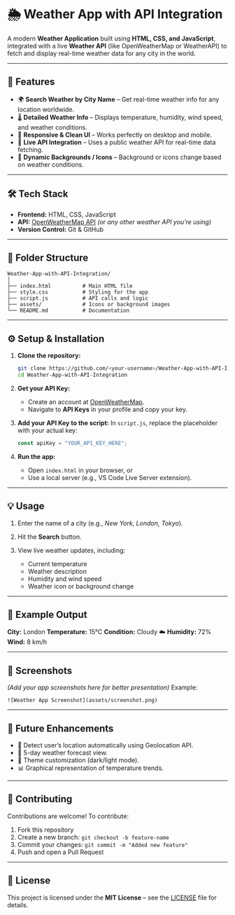 # 🌦️ Weather App with API Integration

A modern **Weather Application** built using **HTML, CSS, and JavaScript**, integrated with a live **Weather API** (like OpenWeatherMap or WeatherAPI) to fetch and display real-time weather data for any city in the world.

---

## 🚀 Features

* 🌍 **Search Weather by City Name** – Get real-time weather info for any location worldwide.                                 
* 🌡️ **Detailed Weather Info** – Displays temperature, humidity, wind speed, and weather conditions.
* 🎨 **Responsive & Clean UI** – Works perfectly on desktop and mobile.
* 📡 **Live API Integration** – Uses a public weather API for real-time data fetching.
* 🌅 **Dynamic Backgrounds / Icons** – Background or icons change based on weather conditions.                

---

## 🛠️ Tech Stack

* **Frontend:** HTML, CSS, JavaScript
* **API:** [OpenWeatherMap API](https://openweathermap.org/api) *(or any other weather API you’re using)*
* **Version Control:** Git & GitHub

---

## 🧩 Folder Structure

```
Weather-App-with-API-Integration/
│
├── index.html          # Main HTML file
├── style.css           # Styling for the app
├── script.js           # API calls and logic
├── assets/             # Icons or background images
└── README.md           # Documentation
```

---

## ⚙️ Setup & Installation

1. **Clone the repository:**

   ```bash
   git clone https://github.com/<your-username>/Weather-App-with-API-Integration.git
   cd Weather-App-with-API-Integration
   ```

2. **Get your API Key:**

   * Create an account at [OpenWeatherMap](https://openweathermap.org/).
   * Navigate to **API Keys** in your profile and copy your key.

3. **Add your API Key to the script:**
   In `script.js`, replace the placeholder with your actual key:

   ```javascript
   const apiKey = "YOUR_API_KEY_HERE";
   ```

4. **Run the app:**

   * Open `index.html` in your browser, or
   * Use a local server (e.g., VS Code Live Server extension).

---

## 💡 Usage

1. Enter the name of a city (e.g., *New York, London, Tokyo*).
2. Hit the **Search** button.
3. View live weather updates, including:

   * Current temperature
   * Weather description
   * Humidity and wind speed
   * Weather icon or background change

---

## 🧠 Example Output

**City:** London
**Temperature:** 15°C
**Condition:** Cloudy ☁️
**Humidity:** 72%
**Wind:** 8 km/h

---

## 📸 Screenshots

*(Add your app screenshots here for better presentation)*
Example:

```
![Weather App Screenshot](assets/screenshot.png)
```

---

## 🔮 Future Enhancements

* 📍 Detect user’s location automatically using Geolocation API.
* 📅 5-day weather forecast view.
* 🎨 Theme customization (dark/light mode).
* 📊 Graphical representation of temperature trends.

---

## 🤝 Contributing

Contributions are welcome!
To contribute:

1. Fork this repository
2. Create a new branch: `git checkout -b feature-name`
3. Commit your changes: `git commit -m "Added new feature"`
4. Push and open a Pull Request

---

## 🪪 License

This project is licensed under the **MIT License** – see the [LICENSE](LICENSE) file for details.
